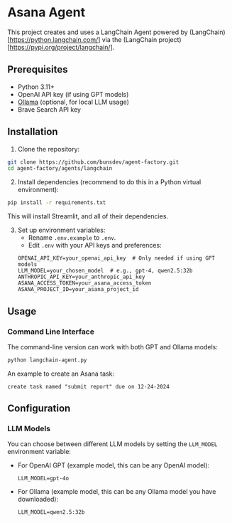 # Asana Agent
This project creates and uses a LangChain Agent powered by (LangChain)[https://python.langchain.com/] via the (LangChain project)[https://pypi.org/project/langchain/].

## Prerequisites

- Python 3.11+
- OpenAI API key (if using GPT models)
- [Ollama](https://ollama.ai/) (optional, for local LLM usage)
- Brave Search API key

## Installation

1. Clone the repository:
```bash
git clone https://github.com/bunsdev/agent-factory.git
cd agent-factory/agents/langchain
```

2. Install dependencies (recommend to do this in a Python virtual environment):
```bash
pip install -r requirements.txt
```

This will install Streamlit, and all of their dependencies.

3. Set up environment variables:
   - Rename `.env.example` to `.env`.
   - Edit `.env` with your API keys and preferences:
   ```env
   OPENAI_API_KEY=your_openai_api_key  # Only needed if using GPT models
   LLM_MODEL=your_chosen_model  # e.g., gpt-4, qwen2.5:32b
   ANTHROPIC_API_KEY=your_anthropic_api_key
   ASANA_ACCESS_TOKEN=your_asana_access_token
   ASANA_PROJECT_ID=your_asana_project_id
   ```

## Usage

### Command Line Interface

The command-line version can work with both GPT and Ollama models:

```bash
python langchain-agent.py
```
An example to create an Asana task:
```
create task named "submit report" due on 12-24-2024
```

<!-- The script determines whether to use OpenAI or Ollama based on the `LLM_MODEL` environment variable (whether it starts with 'gpt' or not). -->

## Configuration

### LLM Models

You can choose between different LLM models by setting the `LLM_MODEL` environment variable:

- For OpenAI GPT (example model, this can be any OpenAI model):
  ```env
  LLM_MODEL=gpt-4o
  ```

- For Ollama (example model, this can be any Ollama model you have downloaded):
  ```env
  LLM_MODEL=qwen2.5:32b
  ```
